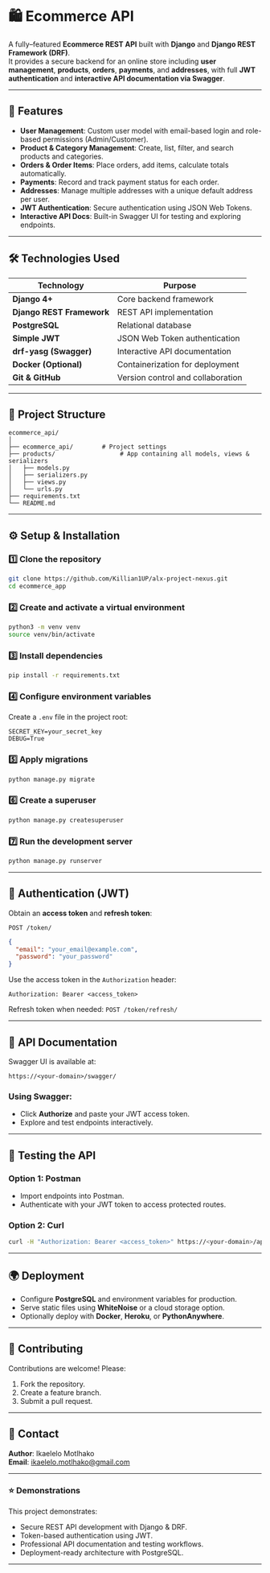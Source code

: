 # 🛍️ Ecommerce API

A fully–featured **Ecommerce REST API** built with **Django** and **Django REST Framework (DRF)**.  
It provides a secure backend for an online store including **user management**, **products**, **orders**, **payments**, and **addresses**, with full **JWT authentication** and **interactive API documentation via Swagger**.

---

## 🚀 Features

- **User Management**: Custom user model with email-based login and role-based permissions (Admin/Customer).
- **Product & Category Management**: Create, list, filter, and search products and categories.
- **Orders & Order Items**: Place orders, add items, calculate totals automatically.
- **Payments**: Record and track payment status for each order.
- **Addresses**: Manage multiple addresses with a unique default address per user.
- **JWT Authentication**: Secure authentication using JSON Web Tokens.
- **Interactive API Docs**: Built-in Swagger UI for testing and exploring endpoints.

---

## 🛠️ Technologies Used

| Technology | Purpose |
|------------|--------|
| **Django 4+** | Core backend framework |
| **Django REST Framework** | REST API implementation |
| **PostgreSQL** | Relational database |
| **Simple JWT** | JSON Web Token authentication |
| **drf-yasg (Swagger)** | Interactive API documentation |
| **Docker (Optional)** | Containerization for deployment |
| **Git & GitHub** | Version control and collaboration |

---

## 📂 Project Structure
```
ecommerce_api/
│
├── ecommerce_api/        # Project settings
├── products/                  # App containing all models, views & serializers
│   ├── models.py
│   ├── serializers.py
│   ├── views.py
│   └── urls.py
├── requirements.txt
└── README.md
```

---

## ⚙️ Setup & Installation

### 1️⃣ Clone the repository
```bash
git clone https://github.com/Killian1UP/alx-project-nexus.git
cd ecommerce_app
```

### 2️⃣ Create and activate a virtual environment
```bash
python3 -m venv venv
source venv/bin/activate
```

### 3️⃣ Install dependencies
```bash
pip install -r requirements.txt
```

### 4️⃣ Configure environment variables
Create a `.env` file in the project root:
```
SECRET_KEY=your_secret_key
DEBUG=True
```

### 5️⃣ Apply migrations
```bash
python manage.py migrate
```

### 6️⃣ Create a superuser
```bash
python manage.py createsuperuser
```

### 7️⃣ Run the development server
```bash
python manage.py runserver
```

---

## 🔐 Authentication (JWT)

Obtain an **access token** and **refresh token**:

`POST /token/`
```json
{
  "email": "your_email@example.com",
  "password": "your_password"
}
```

Use the access token in the `Authorization` header:
```
Authorization: Bearer <access_token>
```

Refresh token when needed:
`POST /token/refresh/`

---

## 📖 API Documentation

Swagger UI is available at:

```
https://<your-domain>/swagger/
```

### Using Swagger:
- Click **Authorize** and paste your JWT access token.
- Explore and test endpoints interactively.

---

## 🧪 Testing the API

### Option 1: Postman
- Import endpoints into Postman.
- Authenticate with your JWT token to access protected routes.

### Option 2: Curl
```bash
curl -H "Authorization: Bearer <access_token>" https://<your-domain>/api/products/
```

---

## 🌍 Deployment
- Configure **PostgreSQL** and environment variables for production.
- Serve static files using **WhiteNoise** or a cloud storage option.
- Optionally deploy with **Docker**, **Heroku**, or **PythonAnywhere**.

---

## 🤝 Contributing
Contributions are welcome! Please:
1. Fork the repository.
2. Create a feature branch.
3. Submit a pull request.

---

## 📧 Contact
**Author**: Ikaelelo Motlhako  
**Email**: ikaelelo.motlhako@gmail.com  

---

### ⭐ Demonstrations
This project demonstrates:
- Secure REST API development with Django & DRF.
- Token-based authentication using JWT.
- Professional API documentation and testing workflows.
- Deployment-ready architecture with PostgreSQL.

---
